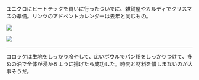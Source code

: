 ユニクロにヒートテックを買いに行ったついでに、雑貨屋やカルディでクリスマスの準備。リンツのアドベントカレンダーは去年と同じもの。

![](https://photos.apkas.net/medium/202311/20231111-212945.webp)

![](https://photos.apkas.net/medium/202311/20231111-213112.webp)

---

コロッケは生地をしっかり冷やして、広いボウルでパン粉をしっかりつけて、多めの油で全体が浸かるように揚げたら成功した。時間と材料を惜しまないのが大事そうだ。
